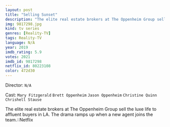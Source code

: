 ```yaml
---
layout: post
title: "Selling Sunset"
description: "The elite real estate brokers at The Oppenheim Group sell the luxe life to affluent buyers in LA. The drama ramps up when a new agent joins the team.::Netflix.."
img: 9817298.jpg
kind: tv series
genres: [Reality-TV]
tags: Reality-TV 
language: N/A
year: 2019
imdb_rating: 5.9
votes: 2021
imdb_id: 9817298
netflix_id: 80223108
color: 472d30
---
```

Director: `N/A`  

Cast: `Mary Fitzgerald` `Brett Oppenheim` `Jason Oppenheim` `Christine Quinn` `Chrishell Stause` 

The elite real estate brokers at The Oppenheim Group sell the luxe life to affluent buyers in LA. The drama ramps up when a new agent joins the team.::Netflix